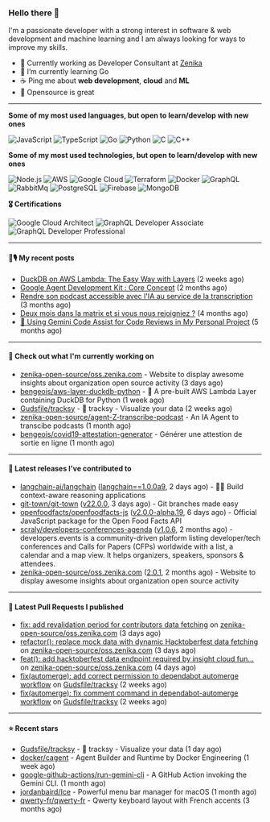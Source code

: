 ### Hello there 👋

I'm a passionate developer with a strong interest in software & web development and machine learning and I am always looking for ways to improve my skills.

- 💼 Currently working as Developer Consultant at [Zenika](https://github.com/Zenika)
- 🌱 I’m currently learning Go
- ☕️ Ping me about **web development**, **cloud** and **ML**
- 💙 Opensource is great

<hr/>

**Some of my most used languages, but open to learn/develop with new ones**

![JavaScript](https://img.shields.io/badge/-JavaScript-000?&logo=JavaScript)
![TypeScript](https://img.shields.io/badge/-TypeScript-000?&logo=TypeScript)
![Go](https://img.shields.io/badge/-Go-000?&logo=Go)
![Python](https://img.shields.io/badge/-Python-000?&logo=Python)
![C](https://img.shields.io/badge/-C-000?&logo=C)
![C++](https://img.shields.io/badge/-C++-000?&logo=c%2b%2b&logoColor=00599C)

**Some of my most used technologies, but open to learn/develop with new ones**

![Node.js](https://img.shields.io/badge/-Node.js-000?&logo=node.js)
![AWS](https://img.shields.io/badge/-AWS-000?&logo=AmazonAWS)
![Google Cloud](https://img.shields.io/badge/-Google_Cloud-000?&logo=google-cloud)
![Terraform](https://img.shields.io/badge/-Terraform-000?&logo=Terraform)
![Docker](https://img.shields.io/badge/-Docker-000?&logo=Docker)
![GraphQL](https://img.shields.io/badge/-GrapqhQL-000?&logo=graphql)
![RabbitMq](https://img.shields.io/badge/-RabbitMq-000?&logo=RabbitMq)
![PostgreSQL](https://img.shields.io/badge/-PostgreSQL-000?&logo=PostgreSQL)
![Firebase](https://img.shields.io/badge/-Firebase-000?&logo=Firebase)
![MongoDB](https://img.shields.io/badge/-MongoDB-000?&logo=MongoDB)

**🎖️ Certifications**

![Google Cloud Architect](https://img.shields.io/badge/-Google_Cloud_Architect-000?&logo=google-cloud)
![GraphQL Developer Associate](https://img.shields.io/badge/-GrapqhQL_Developer_Associate-000?&logo=graphql)
![GraphQL Developer Professional](https://img.shields.io/badge/-GrapqhQL_Developer_Professional-000?&logo=graphql)

<hr/>

#### 📕🎙️ My recent posts

- [DuckDB on AWS Lambda: The Easy Way with Layers](https://bbourgeois.dev/blog/2025/04-duckdb-aws-lambda-layers/) (2 weeks ago)
- [Google Agent Development Kit : Core Concept](https://bbourgeois.dev/blog/2025/03-adk-core-concept/) (2 months ago)
- [Rendre son podcast accessible avec l&#39;IA au service de la transcription](https://bbourgeois.dev/blog/2025/02-rendre-podcast-accessible/) (3 months ago)
- [Deux mois dans la matrix et si vous nous rejoigniez ?](https://bbourgeois.dev/talks/2025/matrix/) (4 months ago)
- [🤖 Using Gemini Code Assist for Code Reviews in My Personal Project](https://bbourgeois.dev/blog/2025/01-gemini-code-assist-github-code-review/) (5 months ago)

<hr/>

#### 👷 Check out what I'm currently working on

- [zenika-open-source/oss.zenika.com](https://github.com/zenika-open-source/oss.zenika.com) - Website to display awesome insights about organization open source activity (3 days ago)
- [bengeois/aws-layer-duckdb-python](https://github.com/bengeois/aws-layer-duckdb-python) - 🦆 A pre-built AWS Lambda Layer containing DuckDB for Python (1 week ago)
- [Gudsfile/tracksy](https://github.com/Gudsfile/tracksy) - 👀 tracksy - Visualize your data (2 weeks ago)
- [zenika-open-source/agent-Z-transcribe-podcast](https://github.com/zenika-open-source/agent-Z-transcribe-podcast) - An IA Agent to transcibe podcasts (1 month ago)
- [bengeois/covid19-attestation-generator](https://github.com/bengeois/covid19-attestation-generator) - Générer une attestion de sortie en ligne (1 month ago)

<hr/>

#### 🔭 Latest releases I've contributed to

- [langchain-ai/langchain](https://github.com/langchain-ai/langchain) ([langchain==1.0.0a9](https://github.com/langchain-ai/langchain/releases/tag/langchain%3D%3D1.0.0a9), 2 days ago) - 🦜🔗 Build context-aware reasoning applications
- [git-town/git-town](https://github.com/git-town/git-town) ([v22.0.0](https://github.com/git-town/git-town/releases/tag/v22.0.0), 3 days ago) - Git branches made easy
- [openfoodfacts/openfoodfacts-js](https://github.com/openfoodfacts/openfoodfacts-js) ([v2.0.0-alpha.19](https://github.com/openfoodfacts/openfoodfacts-js/releases/tag/v2.0.0-alpha.19), 6 days ago) - Official JavaScript package for the Open Food Facts API
- [scraly/developers-conferences-agenda](https://github.com/scraly/developers-conferences-agenda) ([v1.0.6](https://github.com/scraly/developers-conferences-agenda/releases/tag/v1.0.6), 2 months ago) - developers.events is a community-driven platform listing developer/tech conferences and Calls for Papers (CFPs) worldwide with a list, a calendar and a map view. It helps organizers, speakers, sponsors &amp; attendees.
- [zenika-open-source/oss.zenika.com](https://github.com/zenika-open-source/oss.zenika.com) ([2.0.1](https://github.com/zenika-open-source/oss.zenika.com/releases/tag/2.0.1), 2 months ago) - Website to display awesome insights about organization open source activity

<hr/>

#### 🔨 Latest Pull Requests I published

- [fix: add revalidation period for contributors data fetching](https://github.com/zenika-open-source/oss.zenika.com/pull/523) on [zenika-open-source/oss.zenika.com](https://github.com/zenika-open-source/oss.zenika.com) (3 days ago)
- [refactor(): replace mock data with dynamic Hacktoberfest data fetching](https://github.com/zenika-open-source/oss.zenika.com/pull/522) on [zenika-open-source/oss.zenika.com](https://github.com/zenika-open-source/oss.zenika.com) (3 days ago)
- [feat(): add hacktoberfest data endpoint required by insight cloud fun…](https://github.com/zenika-open-source/oss.zenika.com/pull/521) on [zenika-open-source/oss.zenika.com](https://github.com/zenika-open-source/oss.zenika.com) (4 days ago)
- [fix(automerge): add correct permission to dependabot automerge workflow](https://github.com/Gudsfile/tracksy/pull/116) on [Gudsfile/tracksy](https://github.com/Gudsfile/tracksy) (2 weeks ago)
- [fix(automerge): fix comment command in dependabot-automerge workflow](https://github.com/Gudsfile/tracksy/pull/115) on [Gudsfile/tracksy](https://github.com/Gudsfile/tracksy) (2 weeks ago)

<hr/>

#### ⭐ Recent stars

- [Gudsfile/tracksy](https://github.com/Gudsfile/tracksy) - 👀 tracksy - Visualize your data (1 day ago)
- [docker/cagent](https://github.com/docker/cagent) - Agent Builder and Runtime by Docker Engineering (1 week ago)
- [google-github-actions/run-gemini-cli](https://github.com/google-github-actions/run-gemini-cli) - A GitHub Action invoking the Gemini CLI. (1 month ago)
- [jordanbaird/Ice](https://github.com/jordanbaird/Ice) - Powerful menu bar manager for macOS (1 month ago)
- [qwerty-fr/qwerty-fr](https://github.com/qwerty-fr/qwerty-fr) - Qwerty keyboard layout with French accents (3 months ago)